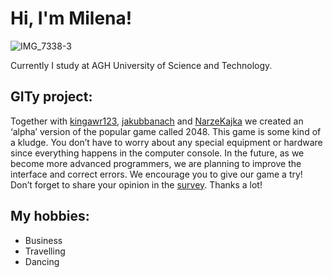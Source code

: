 # Hi, I'm Milena!

![IMG_7338-3](https://user-images.githubusercontent.com/92335833/143453924-936be676-4b16-4de3-8aed-f3d18a41a3fb.jpg)

Currently I study at AGH University of Science and Technology.

## GITy project:
Together with [kingawr123](https://kingawr123.github.io), [jakubbanach](https://jakubbanach.github.io) and [NarzeKajka](https://narzekajka.github.io) we created an ‘alpha’ version of the popular game called 2048. This game is some kind of a kludge. You don’t have to worry about any special equipment or hardware since everything happens in the computer console.  In the future, as we become more advanced programmers, we are planning to improve the interface and correct errors. We encourage you to give our game a try! Don’t forget to share your opinion in the [survey](https://docs.google.com/forms/d/1-IJ6aJIG0tyi8ol6AIiDRxFUSnC-CWdYDXbJGauGqko/edit). Thanks a lot! 
 

## My hobbies:
- Business
- Travelling
- Dancing

